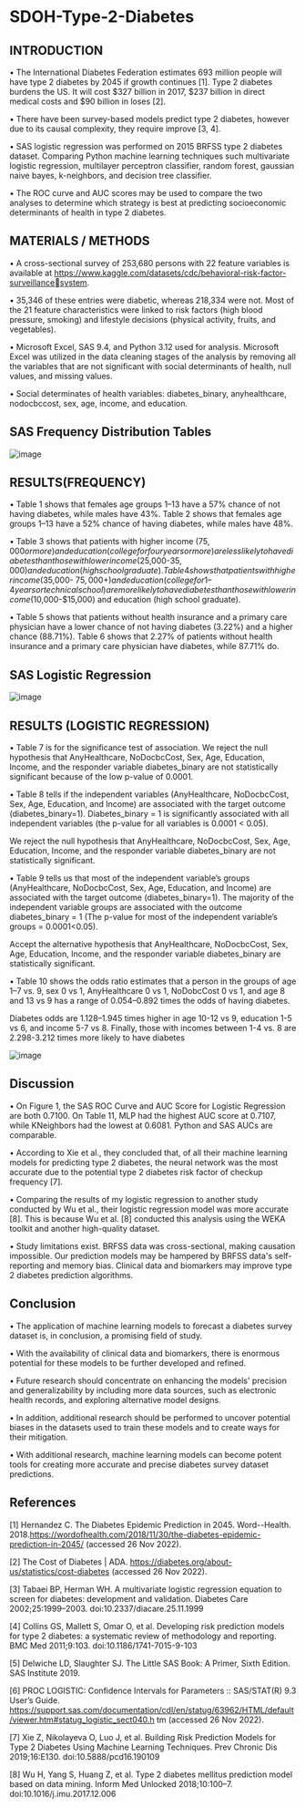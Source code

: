 # SDOH-Type-2-Diabetes

## INTRODUCTION

• The International Diabetes Federation estimates 693 million people will 
have type 2 diabetes by 2045 if growth continues [1]. Type 2 diabetes 
burdens the US. It will cost $327 billion in 2017, $237 billion in direct 
medical costs and $90 billion in loses [2]. 

• There have been survey-based models predict type 2 diabetes, however 
due to its causal complexity, they require improve [3, 4]. 

• SAS logistic regression was performed on 2015 BRFSS type 2 diabetes 
dataset. Comparing Python machine learning techniques such 
multivariate logistic regression, multilayer perceptron classifier, random 
forest, gaussian naive bayes, k-neighbors, and decision tree classifier. 

• The ROC curve and AUC scores may be used to compare the two analyses 
to determine which strategy is best at predicting socioeconomic 
determinants of health in type 2 diabetes.

## MATERIALS / METHODS

• A cross-sectional survey of 253,680 persons with 22 feature variables is available 
at https://www.kaggle.com/datasets/cdc/behavioral-risk-factor-surveillancesystem. 

• 35,346 of these entries were diabetic, whereas 218,334 were not. Most of the 21 
feature characteristics were linked to risk factors (high blood pressure, smoking) 
and lifestyle decisions (physical activity, fruits, and vegetables).

• Microsoft Excel, SAS 9.4, and Python 3.12 used for analysis. Microsoft Excel was 
utilized in the data cleaning stages of the analysis by removing all the variables 
that are not significant with social determinants of health, null values, and 
missing values.

• Social determinates of health variables: diabetes_binary, anyhealthcare, 
nodocbccost, sex, age, income, and education.

## SAS Frequency Distribution Tables

![image](https://user-images.githubusercontent.com/50633694/208808463-f21b4176-ca50-414b-8eb1-1c4e2d1e2b61.png)

## RESULTS(FREQUENCY)

• Table 1 shows that females age groups 1–13 have a 57% chance of not having 
diabetes, while males have 43%. Table 2 shows that females age groups 1–13 
have a 52% chance of having diabetes, while males have 48%.

• Table 3 shows that patients with higher income ($75,000 or more) and 
education (college for four years or more) are less likely to have diabetes 
than those with lower income ($25,000-$35,000) and education (high school 
graduate). Table 4 shows that patients with higher income ($35,000-
$75,000+) and education (college for 1–4 years or technical school) are more 
likely to have diabetes than those with lower income ($10,000-$15,000) and 
education (high school graduate). 

• Table 5 shows that patients without health insurance and a primary care 
physician have a lower chance of not having diabetes (3.22%) and a higher 
chance (88.71%). Table 6 shows that 2.27% of patients without health 
insurance and a primary care physician have diabetes, while 87.71% do.

## SAS Logistic Regression

![image](https://user-images.githubusercontent.com/50633694/208808877-df119cc0-de98-4961-93a6-d9167bb8d7cf.png)

## RESULTS (LOGISTIC REGRESSION)

• Table 7 is for the significance test of association.
We reject the null hypothesis that AnyHealthcare, NoDocbcCost, Sex, Age, 
Education, Income, and the responder variable diabetes_binary are not statistically 
significant because of the low p-value of 0.0001.

• Table 8 tells if the independent variables (AnyHealthcare, NoDocbcCost, Sex, Age, 
Education, and Income) are associated with the target outcome 
(diabetes_binary=1). Diabetes_binary = 1 is significantly associated with all 
independent variables (the p-value for all variables is 0.0001 < 0.05). 

We reject the null hypothesis that AnyHealthcare, NoDocbcCost, Sex, Age, 
Education, Income, and the responder variable diabetes_binary are not statistically 
significant.

• Table 9 tells us that most of the independent variable’s groups (AnyHealthcare, 
NoDocbcCost, Sex, Age, Education, and Income) are associated with the target 
outcome (diabetes_binary=1). The majority of the independent variable groups 
are associated with the outcome diabetes_binary = 1 (The p-value for most of the 
independent variable’s groups = 0.0001<0.05). 

Accept the alternative hypothesis that AnyHealthcare, NoDocbcCost, Sex, Age, 
Education, Income, and the responder variable diabetes_binary are statistically 
significant.

• Table 10 shows the odds ratio estimates that a person in the groups of age 1–7 vs. 
9, sex 0 vs 1, AnyHealthcare 0 vs 1, NoDobcCost 0 vs 1, and age 8 and 13 vs 9 has a 
range of 0.054–0.892 times the odds of having diabetes. 

Diabetes odds are 1.128–1.945 times higher in age 10-12 vs 9, education 1-5 vs 6, and 
income 5-7 vs 8. Finally, those with incomes between 1-4 vs. 8 are 2.298-3.212 times 
more likely to have diabetes

![image](https://user-images.githubusercontent.com/50633694/208809177-5077b307-6ab8-4545-939f-9a1e43d36fcd.png)

## Discussion

• On Figure 1, the SAS ROC Curve and AUC Score for Logistic Regression 
are both 0.7100. On Table 11, MLP had the highest AUC score at 0.7107, 
while KNeighbors had the lowest at 0.6081. Python and SAS AUCs are 
comparable. 

• According to Xie et al., they concluded that, of all their machine 
learning models for predicting type 2 diabetes, the neural network 
was the most accurate due to the potential type 2 diabetes risk factor 
of checkup frequency [7]. 

• Comparing the results of my logistic regression to another study 
conducted by Wu et al., their logistic regression model was more 
accurate [8]. This is because Wu et al. [8] conducted this analysis using 
the WEKA toolkit and another high-quality dataset. 

• Study limitations exist. BRFSS data was cross-sectional, making 
causation impossible. Our prediction models may be hampered by 
BRFSS data's self-reporting and memory bias. Clinical data and 
biomarkers may improve type 2 diabetes prediction algorithms.

## Conclusion

• The application of machine learning models to forecast a diabetes survey 
dataset is, in conclusion, a promising field of study. 

• With the availability of clinical data and biomarkers, there is enormous 
potential for these models to be further developed and refined. 

• Future research should concentrate on enhancing the models' precision and 
generalizability by including more data sources, such as electronic health 
records, and exploring alternative model designs. 

• In addition, additional research should be performed to uncover potential 
biases in the datasets used to train these models and to create ways for their 
mitigation. 

• With additional research, machine learning models can become potent tools 
for creating more accurate and precise diabetes survey dataset predictions.

## References

[1] Hernandez C. The Diabetes Epidemic Prediction in 2045. Word--Health. 
2018.https://wordofhealth.com/2018/11/30/the-diabetes-epidemic-prediction-in-2045/ (accessed 26 Nov 2022).

[2] The Cost of Diabetes | ADA. https://diabetes.org/about-us/statistics/cost-diabetes (accessed 26 Nov 2022).

[3] Tabaei BP, Herman WH. A multivariate logistic regression equation to screen for diabetes: development and 
validation. Diabetes Care 2002;25:1999–2003. doi:10.2337/diacare.25.11.1999

[4] Collins GS, Mallett S, Omar O, et al. Developing risk prediction models for type 2 diabetes: a systematic review of 
methodology and reporting. BMC Med 2011;9:103. doi:10.1186/1741-7015-9-103

[5] Delwiche LD, Slaughter SJ. The Little SAS Book: A Primer, Sixth Edition. SAS Institute 2019. 

[6] PROC LOGISTIC: Confidence Intervals for Parameters :: SAS/STAT(R) 9.3 User’s Guide. 
https://support.sas.com/documentation/cdl/en/statug/63962/HTML/default/viewer.htm#statug_logistic_sect040.h
tm (accessed 26 Nov 2022).

[7] Xie Z, Nikolayeva O, Luo J, et al. Building Risk Prediction Models for Type 2 Diabetes Using Machine 
Learning Techniques. Prev Chronic Dis 2019;16:E130. doi:10.5888/pcd16.190109

[8] Wu H, Yang S, Huang Z, et al. Type 2 diabetes mellitus prediction model based on data mining. Inform 
Med Unlocked 2018;10:100–7. doi:10.1016/j.imu.2017.12.006
